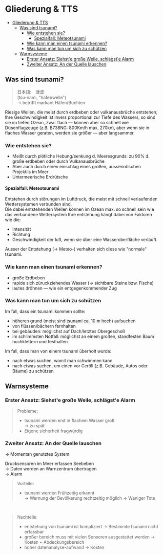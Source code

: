 # Gliederung & TTS

<!-- markdownlint-disable-file MD007 MD010 MD032 -->

<!--
Topic: 
Warn- und Schutzmöglichkeiten vor tsunami – Probleme und Chancen
-->

- [Gliederung & TTS](#gliederung--tts)
	- [Was sind tsunami?](#was-sind-tsunami)
		- [Wie entstehen sie?](#wie-entstehen-sie)
			- [Spezialfall: Meteotsunami](#spezialfall-meteotsunami)
		- [Wie kann man einen tsunami erkennen?](#wie-kann-man-einen-tsunami-erkennen)
		- [Was kann man tun um sich zu schützen](#was-kann-man-tun-um-sich-zu-schützen)
	- [Warnsysteme](#warnsysteme)
		- [Erster Ansatz: Siehst'e große Welle, schlägst'e Alarm](#erster-ansatz-siehste-große-welle-schlägste-alarm)
		- [Zweiter Ansatz: An der Quelle lauschen](#zweiter-ansatz-an-der-quelle-lauschen)

## Was sind tsunami?

> 日本語:　津波  
> (tsu-nami, "hafenwelle")  
> -> betrifft markant Häfen/Buchten

Riesige Wellen, die meist durch erdbeben oder vulkanausbrüche entstehen;  
Ihre Geschwindigkeit ist invers proportional zur Tiefe des Wassers, so sind sie im tiefen Ozean, zwar flach — können aber so schnell wie Düsenflugzeuge (z.B. B738NG: 800Km/h max, 270kn), aber wenn sie in flaches Wasser geraten, werden sie größer — aber langsammer.  

### Wie entstehen sie?

- Meißt durch plötliche Hebung/senkung d. Meeresgrunds: zu 90% d. große erdbeben oder durch Vulkanausbrüche
- Aber auch durch einen einschlag eines großen, ausserirdischen Projektils im Meer
- Untermeerische Erdrütsche

#### Spezialfall: Meteotsunami

Entstehen durch störungen im Luftdruck, die meist mit schnell verlaufenden Wettersystemen verbunden sind.  
Die dabei entstehenden Wellen können im Ozean max. so schnell sein wie das verbundene Wettersystem
Ihre entstehung hängt dabei von Faktoren wie die:  
- Intensität
- Richtung
- Geschwindigkeit
der luft, wenn sie über eine Wasseroberfläche verläuft.

Ausser der Entstehung (-> Meteo-) verhalten sich diese wie "normale" tsunami.

### Wie kann man einen tsunami erkennen?

- große Erdbeben
- rapide sich züruckziehendes Wasser (-> sichtbare Steine bzw. Fische)
- lautes dröhnen — wie ein entgegenkommender Zug

### Was kann man tun um sich zu schützen

Im fall, dass ein tsunami kommen sollte:  

- höheren grund (meist sind tsunami ca. 10 m hoch) aufsuchen
- von flüssen/bächern fernhalten
- bei gebäuden: möglichst auf Dach/letztes Obergeschoß  
- im schlimmsten Notfall: möglichst an einem großen, standfesten Baum hochklettern und festhalten

Im fall, dass man von einem tsunami überholt wurde:  

- nach etwas suchen, womit man schwimmen kann
- nach etwas suchen, um einen vor Geröll (z.B. Gebäude, Autos oder Bäume) zu schützen

## Warnsysteme

### Erster Ansatz: Siehst'e große Welle, schlägst'e Alarm

> Probleme:  
> - tsunami werden erst in flachem Wasser groß  
> -> zu spät  
> - Eigene sicherheit fragwürdig

### Zweiter Ansatz: An der Quelle lauschen

-> Momentan genutztes System

Drucksensoren im Meer erfassen Seebeben  
-> Daten werden an Warnzentrum übertragen  
-> Alarm  

> Vorteile:
> - tsunami werden Frühzeitig erkannt  
> -> Warnung der Bevölkerung rechtzeitig möglich
> -> Weniger Tote

&nbsp;

> Nachteile:
> - entstehung von tsunami ist kompliziert
> -> Bestimmte tsunami nicht erfassbar
> - großer bereich muss mit vielen Sensoren ausgestattet werden
> -> Kosten ~ Abdeckungsbereich
> - hoher datenanalyse-aufwand
> -> Kosten
